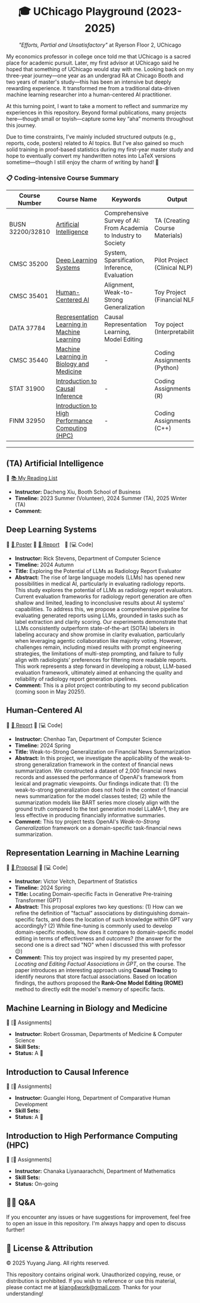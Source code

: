 <h1 align="center">🎓 UChicago Playground (2023-2025)</h1>
<p align="center"><em>"Efforts, Partial and Unsatisfactory"</em> at Ryerson Floor 2, UChicago</p>

My economics professor in college once told me that UChicago is a sacred place for academic pursuit. Later, my first advisor at UChicago said he hoped that something of UChicago would stay with me. Looking back on my three-year journey—one year as an undergrad RA at Chicago Booth and two years of master's study—this has been an intensive but deeply rewarding experience. It transformed me from a traditional data-driven machine learning researcher into a human-centered AI practitioner.

At this turning point, I want to take a moment to reflect and summarize my experiences in this repository. Beyond formal publications, many projects here—though small or toyish—capture some key “aha” moments throughout this journey.

Due to time constraints, I've mainly included structured outputs (e.g., reports, code, posters) related to AI topics. But I've also gained so much solid training in proof-based statistics during my first-year master study and hope to eventually convert my handwritten notes into LaTeX versions sometime—though I still enjoy the charm of writing by hand! 🤡

### 📋 Coding-intensive Course Summary

| Course Number         | Course Name                                 | Keywords                                      | Output                 |
|-----------------------|---------------------------------------------|-----------------------------------------------|----------------------|
| BUSN 32200/32810 | [Artificial Intelligence](#ta-artificial-intelligence)                     | Comprehensive Survey of AI: From Academia to Industry to Society          | TA (Creating Course Materials)          |
| CMSC 35200            | [Deep Learning Systems](#deep-learning-systems)                    | System, Sparsification, Inference, Evaluation            | Pilot Project (Clinical NLP)       |
| CMSC 35401            | [Human-Centered AI](#human-centered-ai)                           | Alignment, Weak-to-Strong Generalization             | Toy Project (Financial NLP)       |
| DATA 37784            | [Representation Learning in Machine Learning](#representation-learning-in-machine-learning)| Causal Representation Learning, Model Editing| Toy poject (Interpretability)      |
| CMSC 35440            | [Machine Learning in Biology and Medicine](#machine-learning-in-biology-and-medicine)                  |    -    | Coding Assignments (Python)       |
| STAT 31900            | [Introduction to Causal Inference](#introduction-to-causal-inference)            |    -     | Coding Assignments (R)        |
| FINM 32950            | [Introduction to High Performance Computing (HPC)](#introduction-to-high-performance-computing-hpc)   |       -       | Coding Assignments (C++)       |

---

## (TA) Artificial Intelligence
🔗 [📚 My Reading List](https://github.com/YuyangJ0/UChicago-Playground/tree/main/BUSN_32200) 

- **Instructor:** Dacheng Xiu, Booth School of Business  
- **Timeline:** 2023 Summer (Volunteer), 2024 Summer (TA), 2025 Winter (TA)
- **Comment:**  


## Deep Learning Systems  
🔗 [🩻 Poster](https://github.com/YuyangJ0/UChicago-Playground/blob/main/CMSC_35200/poster_24x36.pdf) 🔗 [📄 Report](https://github.com/YuyangJ0/UChicago-Playground/blob/main/CMSC_35200/Evaluator_report_20241212.pdf) 🔗 [💻 Code]

- **Instructor:** Rick Stevens, Department of Computer Science 
- **Timeline:** 2024 Autumn 
- **Title:** Exploring the Potential of LLMs as Radiology Report Evaluator 
- **Abstract:** The rise of large language models (LLMs) has opened new possibilities in medical AI, particularly in evaluating radiology reports. This study explores the potential of LLMs as radiology report evaluators. Current evaluation frameworks for radiology report generation are often shallow and limited, leading to inconclusive results about AI systems' capabilities. To address this, we propose a comprehensive pipeline for evaluating generated reports using LLMs, grounded in tasks such as label extraction and clarity scoring. Our experiments demonstrate that LLMs consistently outperform state-of-the-art (SOTA) labelers in labeling accuracy and show promise in clarity evaluation, particularly when leveraging agentic collaboration like majority voting. However, challenges remain, including mixed results with prompt engineering strategies, the limitations of multi-step prompting, and failure to fully align with radiologists' preferences for filtering more readable reports. This work represents a step forward in developing a robust, LLM-based evaluation framework, ultimately aimed at enhancing the quality and reliability of radiology report generation pipelines.
- **Comment:** This is a pilot project contributing to my second publication (coming soon in May 2025!).


## Human-Centered AI  
🔗 [📄 Report](https://github.com/YuyangJ0/UChicago-Playground/blob/main/CMSC_35401/CMSC_35401_Final_report.pdf) 🔗 [💻 Code]

- **Instructor:** Chenhao Tan, Department of Computer Science 
- **Timeline:** 2024 Spring 
- **Title:** Weak-to-Strong Generalization on Financial News Summarization
- **Abstract:** In this project, we investigate the applicability of the weak-to-strong generalization framework in the context of financial news summarization. We constructed a dataset of 2,000 financial news records and assessed the performance of OpenAI's framework from lexical and pragmatic viewpoints. Our findings indicate that: (1) the weak-to-strong generalization does not hold in the context of financial news summarization for the model classes tested; (2) while the summarization models like BART series more closely align with the ground truth compared to the text generation model LLaMA-1, they are less effective in producing financially informative summaries.
- **Comment:** This toy project tests OpenAI's *Weak-to-Strong Generalization* framework on a domain-specific task-financial news summarization.


## Representation Learning in Machine Learning  
🔗 [📄 Proposal](https://github.com/YuyangJ0/UChicago-Playground/blob/main/DATA_37784/report.pdf) 🔗 [💻 Code]

- **Instructor:** Victor Veitch, Department of Statistics  
- **Timeline:** 2024 Spring 
- **Title:** Locating Domain-specific Facts in Generative Pre-training Transformer (GPT)
- **Abstract:** This proposal explores two key questions: (1) How can we refine the definition of "factual" associations by distinguishing domain-specific facts, and does the location of such knowledge within GPT vary accordingly? (2) While fine-tuning is commonly used to develop domain-specific models, how does it compare to domain-specific model editing in terms of effectiveness and outcomes? (the answer for the second one is a direct sad "NO" when I discussed this with professor 😔)
- **Comment:** This toy project was inspired by my presented paper, *Locating and Editing Factual Associations in GPT*, on the course. The paper introduces an interesting approach using **Causal Tracing** to identify neurons that store factual associations. Based on location findings, the authors proposed the **Rank-One Model Editing (ROME)** method to directly edit the model's memory of specific facts.


## Machine Learning in Biology and Medicine  
🔗 [📝 Assignments]

- **Instructor:** Robert Grossman, Departments of Medicine & Computer Science  
- **Skill Sets:**  
- **Status:** A 💯


## Introduction to Causal Inference  
🔗 [📝 Assignments]

- **Instructor:** Guanglei Hong, Department of Comparative Human Development  
- **Skill Sets:**  
- **Status:** A 💯


## Introduction to High Performance Computing (HPC)  
🔗 [📝 Assignments]

- **Instructor:** Chanaka Liyanaarachchi, Department of Mathematics  
- **Skill Sets:**  
- **Status:** On-going


## 🙋‍♀️ Q&A 

If you encounter any issues or have suggestions for improvement, feel free to open an issue in this repository. I'm always happy and open to discuss further!


## 📄 License & Attribution

© 2025 Yuyang Jiang. All rights reserved.

This repository contains original work. Unauthorized copying, reuse, or distribution is prohibited. If you wish to reference or use this material, please contact me at kjiang4work@gmail.com. Thanks for your understanding!

